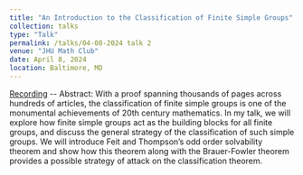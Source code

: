 ```yaml
---
title: "An Introduction to the Classification of Finite Simple Groups"
collection: talks
type: "Talk"
permalink: /talks/04-08-2024 talk 2
venue: "JHU Math Club"
date: April 8, 2024
location: Baltimore, MD
---
```


[Recording](https://www.youtube.com/watch?v=wqY04u5pmdI&t=2561s) -- Abstract: With a proof spanning thousands of pages across hundreds of articles, the classification of finite simple groups is one of the monumental achievements of 20th century mathematics. In my talk, we will explore how finite simple groups act as the building blocks for all finite groups, and discuss the general strategy of the classification of such simple groups. We will introduce Feit and Thompson’s odd order solvability theorem and show how this theorem along with the Brauer-Fowler theorem provides a possible strategy of attack on the classification theorem. 



